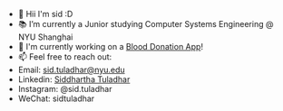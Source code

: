 - 👋 Hii I'm sid :D
- 📚 I’m currently a Junior studying Computer Systems Engineering @ NYU Shanghai
- 🔭 I'm currently working on a [Blood Donation App](https://github.com/sidtuladhar/BloodNepal)! 
- 📫 Feel free to reach out:
- Email: sid.tuladhar@nyu.edu
- Linkedin: [Siddhartha Tuladhar](https://www.linkedin.com/in/sidtuladhar/)
- Instagram: @sid.tuladhar
- WeChat: sidtuladhar


<!--
**sidtuladhar/sidtuladhar** is a ✨ _special_ ✨ repository because its `README.md` (this file) appears on your GitHub profile.
